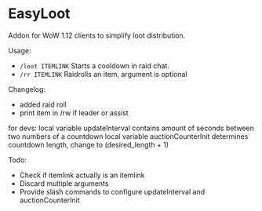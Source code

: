 EasyLoot
========

Addon for WoW 1.12 clients to simplify loot distribution.


Usage:
- ```/loot ITEMLINK``` Starts a cooldown in raid chat.
- ```/rr ITEMLINK``` Raidrolls an item, argument is optional

Changelog:
- added raid roll
- print item in /rw if leader or assist

for devs:
local variable updateInterval contains amount of seconds between two numbers of a countdown
local variable auctionCounterInit determines countdown length, change to (desired_length + 1)

Todo:
- Check if itemlink actually is an itemlink
- Discard multiple arguments
- Provide slash commands to configure updateInterval and auctionCounterInit

